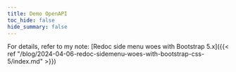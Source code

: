```yaml
---
title: Demo OpenAPI
toc_hide: false
hide_summary: false
---
```


For details, refer to my note: [Redoc side menu woes with Bootstrap 5.x]({{< ref "/blog/2024-04-06-redoc-sidemenu-woes-with-bootstrap-css-5/index.md" >}})